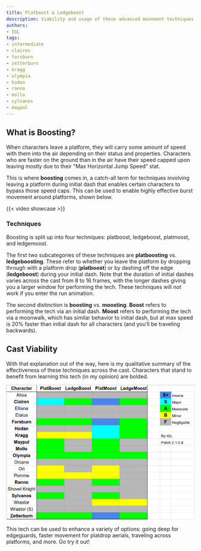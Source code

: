 ```yaml
---
title: Platboost & Ledgeboost
description: Viability and usage of these advanced movement techniques
authors:
- IGL
tags:
- intermediate
- clairen
- forsburn
- zetterburn
- kragg
- olympia
- hodan
- ranno
- mollo
- sylvanos
- maypul
---
```


## What is Boosting?

When characters leave a platform, they will carry some amount of speed with them into the air depending on their status and properties. Characters who are faster on the ground than in the air have their speed capped upon leaving mostly due to their "Max Horizontal Jump Speed" stat.

This is where **boosting** comes in, a catch-all term for techniques involving leaving a platform during initial dash that enables certain characters to bypass those speed caps. This can be used to enable highly effective burst movement around platforms, shown below.

{{< video showcase >}}

### Techniques

Boosting is split up into four techniques: platboost, ledgeboost, platmoost, and ledgemoost.

The first two subcategories of these techniques are **platboosting** vs. **ledgeboosting**. These refer to whether you leave the platform by dropping through with a platform drop (**platboost**) or by dashing off the edge (**ledgeboost**) during your initial dash. Note that the duration of initial dashes varies across the cast from 8 to 16 frames, with the longer dashes giving you a larger window for performing the tech. These techniques will *not* work if you enter the run animation.

The second distinction is **boosting** vs. **moosting**. **Boost** refers to performing the tech via an initial dash. **Moost** refers to performing the tech via a moonwalk, which has similar behavior to initial dash, but at max speed is 20% faster than initial dash for all characters (and you’ll be traveling backwards).

## Cast Viability

With that explanation out of the way, here is my qualitative summary of the effectiveness of these techniques across the cast. Characters that stand to benefit from learning this tech (in my opinion) are bolded.

![Table summarizing the viability of Platboost, Ledgeboost, Platmoost, and Ledgemoost across the cast](cast-comparison.png)

This tech can be used to enhance a variety of options: going deep for edgeguards, faster movement for platdrop aerials, traveling across platforms, and more. Go try it out!
